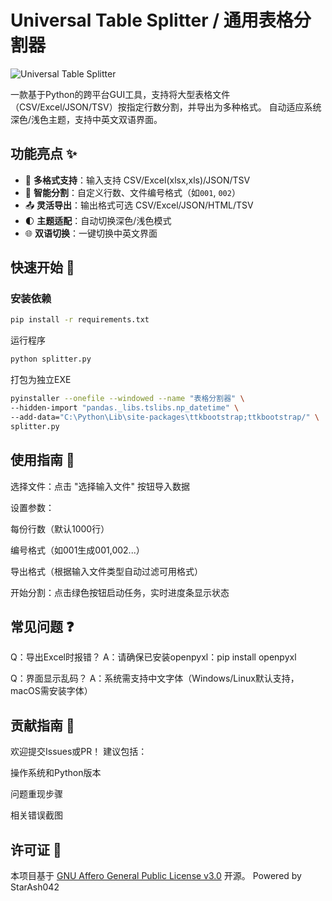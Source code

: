 # Universal Table Splitter / 通用表格分割器

![Universal Table Splitter](https://github.com/user-attachments/assets/930ed667-f5a4-4756-8c4e-ce6689b938de)

一款基于Python的跨平台GUI工具，支持将大型表格文件（CSV/Excel/JSON/TSV）按指定行数分割，并导出为多种格式。
自动适应系统深色/浅色主题，支持中英文双语界面。


## 功能亮点 ✨
- 📁 **多格式支持**：输入支持 CSV/Excel(xlsx,xls)/JSON/TSV
- 🎯 **智能分割**：自定义行数、文件编号格式（如`001`, `002`）
- 📤 **灵活导出**：输出格式可选 CSV/Excel/JSON/HTML/TSV
- 🌓 **主题适配**：自动切换深色/浅色模式
- 🌐 **双语切换**：一键切换中英文界面

## 快速开始 🚀
### 安装依赖
```bash
pip install -r requirements.txt
```
运行程序
```bash
python splitter.py
```
打包为独立EXE
```bash
pyinstaller --onefile --windowed --name "表格分割器" \
--hidden-import "pandas._libs.tslibs.np_datetime" \
--add-data="C:\Python\Lib\site-packages\ttkbootstrap;ttkbootstrap/" \
splitter.py
```
## 使用指南 📖
选择文件：点击 "选择输入文件" 按钮导入数据

设置参数：

每份行数（默认1000行）

编号格式（如001生成001,002...）

导出格式（根据输入文件类型自动过滤可用格式）

开始分割：点击绿色按钮启动任务，实时进度条显示状态


## 常见问题 ❓
Q：导出Excel时报错？
A：请确保已安装openpyxl：pip install openpyxl

Q：界面显示乱码？
A：系统需支持中文字体（Windows/Linux默认支持，macOS需安装字体）

## 贡献指南 🤝
欢迎提交Issues或PR！
建议包括：

操作系统和Python版本

问题重现步骤

相关错误截图


## 许可证 📄
本项目基于 [GNU Affero General Public License v3.0](LICENSE) 开源。
Powered by StarAsh042
